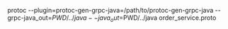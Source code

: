 protoc --plugin=protoc-gen-grpc-java=/path/to/protoc-gen-grpc-java --grpc-java_out=$PWD/../java --java_out=$PWD/../java order_service.proto 